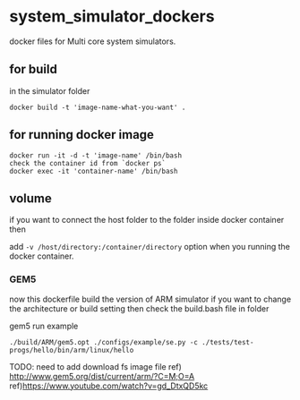 # system_simulator_dockers
docker files for Multi core system simulators.


## for build 

in the simulator folder
~~~
docker build -t 'image-name-what-you-want' .
~~~

## for running docker image

~~~
docker run -it -d -t 'image-name' /bin/bash
check the container id from `docker ps`
docker exec -it 'container-name' /bin/bash
~~~

## volume

if you want to connect the host folder to the folder inside docker container then 

add `-v /host/directory:/container/directory` option when you running the docker container.


### GEM5

now this dockerfile build the version of ARM simulator
if you want to change the architecture or build setting then check the build.bash file in folder

gem5 run example 
~~~
./build/ARM/gem5.opt ./configs/example/se.py -c ./tests/test-progs/hello/bin/arm/linux/hello 
~~~

TODO: need to add download fs image file
ref) http://www.gem5.org/dist/current/arm/?C=M;O=A
ref)https://www.youtube.com/watch?v=gd_DtxQD5kc
